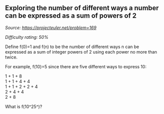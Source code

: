 Exploring the number of different ways a number can be expressed as a sum of powers of 2
----------------------------------------------------------------------------------------

*Source: https://projecteuler.net/problem=169*


*Difficulty rating: 50%*

Define f(0)=1 and f(n) to be the number of different ways n can be
expressed as a sum of integer powers of 2 using each power no more than
twice.

For example, f(10)=5 since there are five different ways to express 10:

1 + 1 + 8\
 1 + 1 + 4 + 4\
1 + 1 + 2 + 2 + 4\
 2 + 4 + 4\
 2 + 8

What is f(10^25^)?
